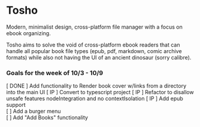 # Tosho

Modern, minimalist design, cross-platform file manager with a focus on ebook organizing.

Tosho aims to solve the void of cross-platform ebook readers that can handle all popular book file types (epub, pdf, markdown, comic archive formats) while also not having the UI of an ancient dinosaur (sorry calibre).

### Goals for the week of 10/3 - 10/9
[ DONE ] Add functionality to Render book cover w/links from a directory into the main UI
[ IP ] Convert to typescript project
[ IP ] Refactor to disallow unsafe features nodeIntegration and no contextIsolation
[ IP ] Add epub support <br>
[ ] Add a burger menu <br>
[ ] Add "Add Books" functionality
